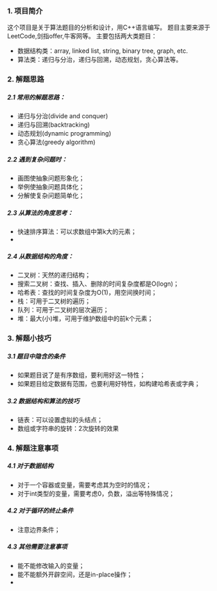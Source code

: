 ### 1. 项目简介
这个项目是关于算法题目的分析和设计，用C++语言编写。
题目主要来源于LeetCode,剑指offer,牛客网等。
主要包括两大类题目：  
+ 数据结构类：array, linked list, string, binary tree, graph, etc.
+ 算法类：递归与分治，递归与回溯，动态规划，贪心算法等。  
  
  
### 2. 解题思路
##### 2.1 常用的解题思路：
+ 递归与分治(divide and conquer)
+ 递归与回溯(backtracking)
+ 动态规划(dynamic programming)
+ 贪心算法(greedy algorithm)

##### 2.2 遇到复杂问题时：
+ 画图使抽象问题形象化；
+ 举例使抽象问题具体化；
+ 分解使复杂问题简单化；

##### 2.3 从算法的角度思考：
+ 快速排序算法：可以求数组中第k大的元素；
+ 

##### 2.4 从数据结构的角度：
+ 二叉树：天然的递归结构；
+ 搜索二叉树：查找、插入、删除的时间复杂度都是O(logn)；
+ 哈希表：查找的时间复杂度为O(1)，用空间换时间；
+ 栈：可用于二叉树的遍历；
+ 队列：可用于二叉树的层次遍历；
+ 堆：最大(小)堆，可用于维护数组中的前k个元素；  
  
  
### 3. 解题小技巧  
##### 3.1 题目中隐含的条件
+ 如果题目说了是有序数组，要利用好这一特性；
+ 如果题目给定数据有范围，也要利用好特性，如构建哈希表或字典； 

##### 3.2 数据结构和算法的技巧
+ 链表：可以设置虚拟的头结点；
+ 数组或字符串的旋转：2次旋转的效果  
  
  
### 4. 解题注意事项
##### 4.1 对于数据结构 
+ 对于一个容器或变量，需要考虑其为空时的情况；
+ 对于int类型的变量，需要考虑0，负数，溢出等特殊情况；

##### 4.2 对于循环的终止条件
+ 注意边界条件；

##### 4.3 其他需要注意事项
+ 能不能修改输入的变量；
+ 能不能额外开辟空间，还是in-place操作；
+ 




